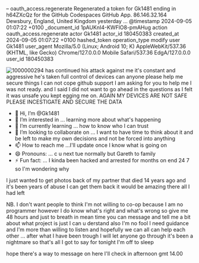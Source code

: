 – oauth_access.regenerate
Regenerated a token for Gk1481 ending in h64ZXcQz for the GitHub Codespaces GitHub App.
86.146.32.164 Dewsbury, England, United Kingdom yesterday …
@timestamp
2024-09-05 01:07:22 +0100
_document_id
1pAUKnI4-KWFlO8-pmAHug
action
oauth_access.regenerate
actor
Gk1481
actor_id
180450383
created_at
2024-09-05 01:07:22 +0100
hashed_token
operation_type
modify
user
Gk1481
user_agent
Mozilla/5.0 (Linux; Android 10; K) AppleWebKit/537.36 (KHTML, like Gecko) Chrome/127.0.0.0 Mobile Safari/537.36 EdgA/127.0.0.0
user_id
180450383


![1000000294](https://github.com/user-attachments/assets/1d7c26ff-9875-454c-b898-2b1245e34d78)
has continued his attack against me it's constant and aggressive he's taken full control of devices can anyone please help me secure things I can not cope 
github support I am asking for you to help me I was not ready. and I said I did not want to go ahead in the questions as I felt it was unsafe you kept egging me on. AGAIN MY DEVICES ARE NOT SAFE PLEASE INCESTIGATE AND SECURE THE DATA 


- 👋 Hi, I’m @Gk1481
- 👀 I’m interested in ... learning more about what's happening
- 🌱 I’m currently learning ... how to know who I can trust
- 💞️ I’m looking to collaborate on ... I want to have time to think about it and be left to make my own decisions and not be forced into anything
- 📫 How to reach me ...I'll update once I know what is going on 
- 😄 Pronouns: ... c u  next tue normally but Gareth to family 
- ⚡ Fun fact: ... I kinda been hacked and arrested for months on end 24 7 so I'm wondering why 

<!---
Gk1481/Gk1481 is a ✨ special ✨ repository because its `README.md` (this file) appears on your GitHub profile.
You can click the Preview link to take a look at your changes.
--->

I just wanted to get photos back of my partner that died 14 years ago and it's been years of abuse I can get them back it would be amazing there all I had left 

NB. I don't want people to think I'm not willing to co-op because I am no programmer however I do know what's right and what's wrong so give me 48 hours and just to breath in mean time you can message and tell me a bit about what project is just I can u derstand also I'm no fool I need guidance and I'm more than willing to listen and hopefully we can all can help each other ... after what I have been trough I will let anyone go through it's been a nightmare so that's all I got to say for tonight I'm off to sleep 

hope there's a way to message on here I'll check in afternoon gmt 14.00 
